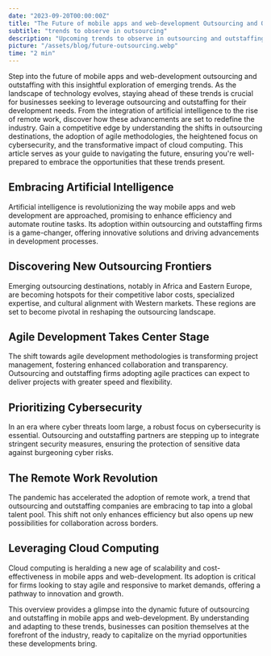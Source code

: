 ```yaml
---
date: "2023-09-20T00:00:00Z"
title: "The Future of mobile apps and web-development Outsourcing and Outstaffing: Trends to Watch"
subtitle: "trends to observe in outsourcing"
description: "Upcoming trends to observe in outsourcing and outstaffing for mobile apps and web-development."
picture: "/assets/blog/future-outsourcing.webp"
time: "2 min"
---
```

Step into the future of mobile apps and web-development outsourcing and outstaffing with this insightful exploration of emerging trends. As the landscape of technology evolves, staying ahead of these trends is crucial for businesses seeking to leverage outsourcing and outstaffing for their development needs. From the integration of artificial intelligence to the rise of remote work, discover how these advancements are set to redefine the industry. Gain a competitive edge by understanding the shifts in outsourcing destinations, the adoption of agile methodologies, the heightened focus on cybersecurity, and the transformative impact of cloud computing. This article serves as your guide to navigating the future, ensuring you're well-prepared to embrace the opportunities that these trends present.

## Embracing Artificial Intelligence
Artificial intelligence is revolutionizing the way mobile apps and web development are approached, promising to enhance efficiency and automate routine tasks. Its adoption within outsourcing and outstaffing firms is a game-changer, offering innovative solutions and driving advancements in development processes.

## Discovering New Outsourcing Frontiers
Emerging outsourcing destinations, notably in Africa and Eastern Europe, are becoming hotspots for their competitive labor costs, specialized expertise, and cultural alignment with Western markets. These regions are set to become pivotal in reshaping the outsourcing landscape.

## Agile Development Takes Center Stage
The shift towards agile development methodologies is transforming project management, fostering enhanced collaboration and transparency. Outsourcing and outstaffing firms adopting agile practices can expect to deliver projects with greater speed and flexibility.

## Prioritizing Cybersecurity
In an era where cyber threats loom large, a robust focus on cybersecurity is essential. Outsourcing and outstaffing partners are stepping up to integrate stringent security measures, ensuring the protection of sensitive data against burgeoning cyber risks.

## The Remote Work Revolution
The pandemic has accelerated the adoption of remote work, a trend that outsourcing and outstaffing companies are embracing to tap into a global talent pool. This shift not only enhances efficiency but also opens up new possibilities for collaboration across borders.

## Leveraging Cloud Computing
Cloud computing is heralding a new age of scalability and cost-effectiveness in mobile apps and web-development. Its adoption is critical for firms looking to stay agile and responsive to market demands, offering a pathway to innovation and growth.

This overview provides a glimpse into the dynamic future of outsourcing and outstaffing in mobile apps and web-development. By understanding and adapting to these trends, businesses can position themselves at the forefront of the industry, ready to capitalize on the myriad opportunities these developments bring.